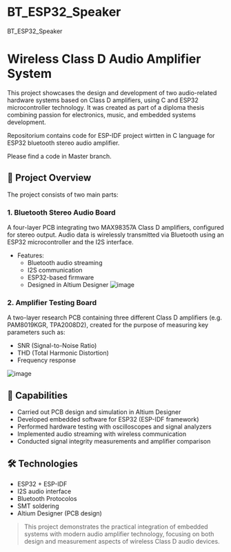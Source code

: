 # BT_ESP32_Speaker
BT_ESP32_Speaker

# Wireless Class D Audio Amplifier System

This project showcases the design and development of two audio-related hardware systems based on Class D amplifiers, using C and ESP32 microcontroller technology. It was created as part of a diploma thesis combining passion for electronics, music, and embedded systems development.

Repositorium contains code for ESP-IDF project wirtten in C language for ESP32 bluetooth stereo audio amplifier.

Please find a code in Master branch.

## 🔧 Project Overview

The project consists of two main parts:

### 1. **Bluetooth Stereo Audio Board**
A four-layer PCB integrating two MAX98357A Class D amplifiers, configured for stereo output. Audio data is wirelessly transmitted via Bluetooth using an ESP32 microcontroller and the I2S interface.

- Features:
  - Bluetooth audio streaming
  - I2S communication
  - ESP32-based firmware
  - Designed in Altium Designer
![image](https://github.com/user-attachments/assets/327f2730-5afd-4592-803f-112ef22979b2)

### 2. **Amplifier Testing Board**
A two-layer research PCB containing three different Class D amplifiers (e.g. PAM8019KGR, TPA2008D2), created for the purpose of measuring key parameters such as:
- SNR (Signal-to-Noise Ratio)
- THD (Total Harmonic Distortion)
- Frequency response

![image](https://github.com/user-attachments/assets/ec0b80a8-1755-4f35-b50a-5e34665d6c1b)


## 🧪 Capabilities

- Carried out PCB design and simulation in Altium Designer
- Developed embedded software for ESP32 (ESP-IDF framework)
- Performed hardware testing with oscilloscopes and signal analyzers
- Implemented audio streaming with wireless communication
- Conducted signal integrity measurements and amplifier comparison

## 🛠 Technologies

- ESP32 + ESP-IDF
- I2S audio interface
- Bluetooth Protocolos
- SMT soldering
- Altium Designer (PCB design)



> This project demonstrates the practical integration of embedded systems with modern audio amplifier technology, focusing on both design and measurement aspects of wireless Class D audio devices.
